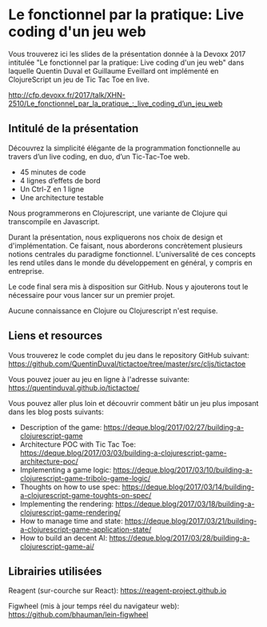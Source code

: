 # Le fonctionnel par la pratique: Live coding d'un jeu web

Vous trouverez ici les slides de la présentation donnée à la Devoxx 2017 intitulée "Le fonctionnel par la pratique: Live coding d'un jeu web" dans laquelle Quentin Duval et Guillaume Eveillard ont implémenté en ClojureScript un jeu de Tic Tac Toe en live.

http://cfp.devoxx.fr/2017/talk/XHN-2510/Le_fonctionnel_par_la_pratique_:_live_coding_d’un_jeu_web


## Intitulé de la présentation

Découvrez la simplicité élégante de la programmation fonctionnelle au travers d’un live coding, en duo, d’un Tic-Tac-Toe web.

* 45 minutes de code
* 4 lignes d’effets de bord
* Un Ctrl-Z en 1 ligne
* Une architecture testable

Nous programmerons en Clojurescript, une variante de Clojure qui transcompile en Javascript.

Durant la présentation, nous expliquerons nos choix de design et d'implémentation. Ce faisant, nous aborderons concrètement plusieurs notions centrales du paradigme fonctionnel. L'universalité de ces concepts les rend utiles dans le monde du développement en général, y compris en entreprise.

Le code final sera mis à disposition sur GitHub. Nous y ajouterons tout le nécessaire pour vous lancer sur un premier projet.

Aucune connaissance en Clojure ou Clojurescript n'est requise.


## Liens et resources

Vous trouverez le code complet du jeu dans le repository GitHub suivant:
https://github.com/QuentinDuval/tictactoe/tree/master/src/cljs/tictactoe

Vous pouvez jouer au jeu en ligne à l'adresse suivante:
https://quentinduval.github.io/tictactoe/

Vous pouvez aller plus loin et découvrir comment bâtir un jeu plus imposant dans les blog posts suivants:

* Description of the game: https://deque.blog/2017/02/27/building-a-clojurescript-game
* Architecture POC with Tic Tac Toe: https://deque.blog/2017/03/03/building-a-clojurescript-game-architecture-poc/
* Implementing a game logic: https://deque.blog/2017/03/10/building-a-clojurescript-game-tribolo-game-logic/
* Thoughts on how to use spec: https://deque.blog/2017/03/14/building-a-clojurescript-game-toughts-on-spec/
* Implementing the rendering: https://deque.blog/2017/03/18/building-a-clojurescript-game-rendering/
* How to manage time and state: https://deque.blog/2017/03/21/building-a-clojurescript-game-application-state/
* How to build an decent AI: https://deque.blog/2017/03/28/building-a-clojurescript-game-ai/

## Librairies utilisées

Reagent (sur-courche sur React):
https://reagent-project.github.io

Figwheel (mis à jour temps réel du navigateur web):
https://github.com/bhauman/lein-figwheel
